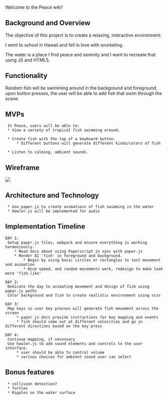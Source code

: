 Welcome to the Peace wiki!

## Background and Overview
The objective of this project is to create a relaxing, interactive environment.

I went to school in Hawaii and fell in love with snorkeling.

The water is a place I find peace and serenity and I want to recreate that using JS and HTML5.

## Functionality
Random fish will be swimming around  in the background and foreground, upon button presses, the user will be able to add fish that swim through the scene.

## MVPs 
     In Peace, users will be able to: 
     * View a variety of tropical fish swimming around.

     * Create fish with the tap of a keyboard button. 
         * Different buttons will generate different kinds/colors of fish
         
     * Listen to calming, ambient sounds.

## Wireframe
![](https://webfilms-films.s3.amazonaws.com/peace.png)

## Architecture and Technology
     * Use paper.js to create animations of fish swimming in the water
     * Howler.js will be implemented for audio

## Implementation Timeline
    DAY 1:
     Setup paper.js files, webpack and ensure everything is working harmoniously. 
        * Read docs about using Paperscript in sync with paper.js 
        * Render AI 'fish' in foreground and background. 
            * Begin by using basic circles or rectangles to test movement and animation
            * Once speed, and random movements work, redesign to make look more 'fish-like' 

    DAY 2: 
     Dedicate the day to animating movement and design of fish using paper.js paths
     Color background and fish to create realistic environment using scss
          
    DAY 3:
     Map keys so user key presses will generate fish movement across the screen
         * paper.js docs provide instructions for key mapping and events
         * fish should come out at different velocities and go in different directions based on the key press
     
    DAY 4: 
     Continue mapping, if necessary
     Use howler.js to add sound elements and controls to the user interface. 
         * user should be able to control volume 
         * various choices for ambient sound user can select
         
## Bonus features
     * collision detection? 
     * Turtles
     * Ripples on the water surface
